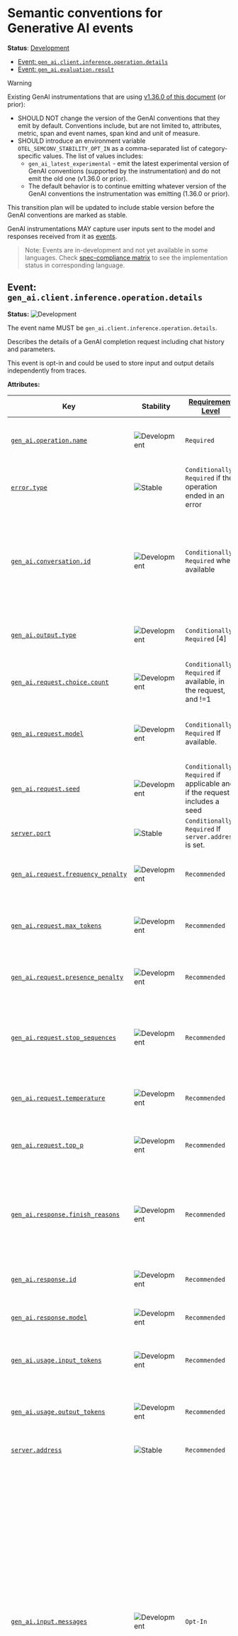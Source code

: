 <!--- Hugo front matter used to generate the website version of this page:
linkTitle: Events
--->

# Semantic conventions for Generative AI events

**Status**: [Development][DocumentStatus]

<!-- toc -->

- [Event: `gen_ai.client.inference.operation.details`](#event-gen_aiclientinferenceoperationdetails)
- [Event: `gen_ai.evaluation.result`](#event-gen_aievaluationresult)

<!-- tocstop -->

> [!Warning]
>
> Existing GenAI instrumentations that are using
> [v1.36.0 of this document](https://github.com/open-telemetry/semantic-conventions/blob/v1.36.0/docs/gen-ai/README.md)
> (or prior):
>
> * SHOULD NOT change the version of the GenAI conventions that they emit by default.
>   Conventions include, but are not limited to, attributes, metric, span and event names,
>   span kind and unit of measure.
> * SHOULD introduce an environment variable `OTEL_SEMCONV_STABILITY_OPT_IN`
>   as a comma-separated list of category-specific values. The list of values
>   includes:
>   * `gen_ai_latest_experimental` - emit the latest experimental version of
>     GenAI conventions (supported by the instrumentation) and do not emit the
>     old one (v1.36.0 or prior).
>   * The default behavior is to continue emitting whatever version of the GenAI
>     conventions the instrumentation was emitting (1.36.0 or prior).
>
> This transition plan will be updated to include stable version before the
> GenAI conventions are marked as stable.

GenAI instrumentations MAY capture user inputs sent to the model and responses received from it as [events](https://github.com/open-telemetry/opentelemetry-specification/blob/v1.50.0/specification/logs/data-model.md#events).

> Note:
> Events are in-development and not yet available in some languages. Check [spec-compliance matrix](https://github.com/open-telemetry/opentelemetry-specification/blob/v1.50.0/spec-compliance-matrix.md#logs) to see the implementation status in corresponding language.

## Event: `gen_ai.client.inference.operation.details`

<!-- semconv event.gen_ai.client.inference.operation.details -->
<!-- NOTE: THIS TEXT IS AUTOGENERATED. DO NOT EDIT BY HAND. -->
<!-- see templates/registry/markdown/snippet.md.j2 -->
<!-- prettier-ignore-start -->
<!-- markdownlint-capture -->
<!-- markdownlint-disable -->

**Status:** ![Development](https://img.shields.io/badge/-development-blue)

The event name MUST be `gen_ai.client.inference.operation.details`.

Describes the details of a GenAI completion request including chat history and parameters.

This event is opt-in and could be used to store input and output details independently from traces.

**Attributes:**

| Key | Stability | [Requirement Level](https://opentelemetry.io/docs/specs/semconv/general/attribute-requirement-level/) | Value Type | Description | Example Values |
|---|---|---|---|---|---|
| [`gen_ai.operation.name`](/docs/registry/attributes/gen-ai.md) | ![Development](https://img.shields.io/badge/-development-blue) | `Required` | string | The name of the operation being performed. [1] | `chat`; `generate_content`; `text_completion` |
| [`error.type`](/docs/registry/attributes/error.md) | ![Stable](https://img.shields.io/badge/-stable-lightgreen) | `Conditionally Required` if the operation ended in an error | string | Describes a class of error the operation ended with. [2] | `timeout`; `java.net.UnknownHostException`; `server_certificate_invalid`; `500` |
| [`gen_ai.conversation.id`](/docs/registry/attributes/gen-ai.md) | ![Development](https://img.shields.io/badge/-development-blue) | `Conditionally Required` when available | string | The unique identifier for a conversation (session, thread), used to store and correlate messages within this conversation. [3] | `conv_5j66UpCpwteGg4YSxUnt7lPY` |
| [`gen_ai.output.type`](/docs/registry/attributes/gen-ai.md) | ![Development](https://img.shields.io/badge/-development-blue) | `Conditionally Required` [4] | string | Represents the content type requested by the client. [5] | `text`; `json`; `image` |
| [`gen_ai.request.choice.count`](/docs/registry/attributes/gen-ai.md) | ![Development](https://img.shields.io/badge/-development-blue) | `Conditionally Required` if available, in the request, and !=1 | int | The target number of candidate completions to return. | `3` |
| [`gen_ai.request.model`](/docs/registry/attributes/gen-ai.md) | ![Development](https://img.shields.io/badge/-development-blue) | `Conditionally Required` If available. | string | The name of the GenAI model a request is being made to. [6] | `gpt-4` |
| [`gen_ai.request.seed`](/docs/registry/attributes/gen-ai.md) | ![Development](https://img.shields.io/badge/-development-blue) | `Conditionally Required` if applicable and if the request includes a seed | int | Requests with same seed value more likely to return same result. | `100` |
| [`server.port`](/docs/registry/attributes/server.md) | ![Stable](https://img.shields.io/badge/-stable-lightgreen) | `Conditionally Required` If `server.address` is set. | int | GenAI server port. [7] | `80`; `8080`; `443` |
| [`gen_ai.request.frequency_penalty`](/docs/registry/attributes/gen-ai.md) | ![Development](https://img.shields.io/badge/-development-blue) | `Recommended` | double | The frequency penalty setting for the GenAI request. | `0.1` |
| [`gen_ai.request.max_tokens`](/docs/registry/attributes/gen-ai.md) | ![Development](https://img.shields.io/badge/-development-blue) | `Recommended` | int | The maximum number of tokens the model generates for a request. | `100` |
| [`gen_ai.request.presence_penalty`](/docs/registry/attributes/gen-ai.md) | ![Development](https://img.shields.io/badge/-development-blue) | `Recommended` | double | The presence penalty setting for the GenAI request. | `0.1` |
| [`gen_ai.request.stop_sequences`](/docs/registry/attributes/gen-ai.md) | ![Development](https://img.shields.io/badge/-development-blue) | `Recommended` | string[] | List of sequences that the model will use to stop generating further tokens. | `["forest", "lived"]` |
| [`gen_ai.request.temperature`](/docs/registry/attributes/gen-ai.md) | ![Development](https://img.shields.io/badge/-development-blue) | `Recommended` | double | The temperature setting for the GenAI request. | `0.0` |
| [`gen_ai.request.top_p`](/docs/registry/attributes/gen-ai.md) | ![Development](https://img.shields.io/badge/-development-blue) | `Recommended` | double | The top_p sampling setting for the GenAI request. | `1.0` |
| [`gen_ai.response.finish_reasons`](/docs/registry/attributes/gen-ai.md) | ![Development](https://img.shields.io/badge/-development-blue) | `Recommended` | string[] | Array of reasons the model stopped generating tokens, corresponding to each generation received. | `["stop"]`; `["stop", "length"]` |
| [`gen_ai.response.id`](/docs/registry/attributes/gen-ai.md) | ![Development](https://img.shields.io/badge/-development-blue) | `Recommended` | string | The unique identifier for the completion. | `chatcmpl-123` |
| [`gen_ai.response.model`](/docs/registry/attributes/gen-ai.md) | ![Development](https://img.shields.io/badge/-development-blue) | `Recommended` | string | The name of the model that generated the response. [8] | `gpt-4-0613` |
| [`gen_ai.usage.input_tokens`](/docs/registry/attributes/gen-ai.md) | ![Development](https://img.shields.io/badge/-development-blue) | `Recommended` | int | The number of tokens used in the GenAI input (prompt). | `100` |
| [`gen_ai.usage.output_tokens`](/docs/registry/attributes/gen-ai.md) | ![Development](https://img.shields.io/badge/-development-blue) | `Recommended` | int | The number of tokens used in the GenAI response (completion). | `180` |
| [`server.address`](/docs/registry/attributes/server.md) | ![Stable](https://img.shields.io/badge/-stable-lightgreen) | `Recommended` | string | GenAI server address. [9] | `example.com`; `10.1.2.80`; `/tmp/my.sock` |
| [`gen_ai.input.messages`](/docs/registry/attributes/gen-ai.md) | ![Development](https://img.shields.io/badge/-development-blue) | `Opt-In` | any | The chat history provided to the model as an input. [10] | [<br>&nbsp;&nbsp;{<br>&nbsp;&nbsp;&nbsp;&nbsp;"role": "user",<br>&nbsp;&nbsp;&nbsp;&nbsp;"parts": [<br>&nbsp;&nbsp;&nbsp;&nbsp;&nbsp;&nbsp;{<br>&nbsp;&nbsp;&nbsp;&nbsp;&nbsp;&nbsp;&nbsp;&nbsp;"type": "text",<br>&nbsp;&nbsp;&nbsp;&nbsp;&nbsp;&nbsp;&nbsp;&nbsp;"content": "Weather in Paris?"<br>&nbsp;&nbsp;&nbsp;&nbsp;&nbsp;&nbsp;}<br>&nbsp;&nbsp;&nbsp;&nbsp;]<br>&nbsp;&nbsp;},<br>&nbsp;&nbsp;{<br>&nbsp;&nbsp;&nbsp;&nbsp;"role": "assistant",<br>&nbsp;&nbsp;&nbsp;&nbsp;"parts": [<br>&nbsp;&nbsp;&nbsp;&nbsp;&nbsp;&nbsp;{<br>&nbsp;&nbsp;&nbsp;&nbsp;&nbsp;&nbsp;&nbsp;&nbsp;"type": "tool_call",<br>&nbsp;&nbsp;&nbsp;&nbsp;&nbsp;&nbsp;&nbsp;&nbsp;"id": "call_VSPygqKTWdrhaFErNvMV18Yl",<br>&nbsp;&nbsp;&nbsp;&nbsp;&nbsp;&nbsp;&nbsp;&nbsp;"name": "get_weather",<br>&nbsp;&nbsp;&nbsp;&nbsp;&nbsp;&nbsp;&nbsp;&nbsp;"arguments": {<br>&nbsp;&nbsp;&nbsp;&nbsp;&nbsp;&nbsp;&nbsp;&nbsp;&nbsp;&nbsp;"location": "Paris"<br>&nbsp;&nbsp;&nbsp;&nbsp;&nbsp;&nbsp;&nbsp;&nbsp;}<br>&nbsp;&nbsp;&nbsp;&nbsp;&nbsp;&nbsp;}<br>&nbsp;&nbsp;&nbsp;&nbsp;]<br>&nbsp;&nbsp;},<br>&nbsp;&nbsp;{<br>&nbsp;&nbsp;&nbsp;&nbsp;"role": "tool",<br>&nbsp;&nbsp;&nbsp;&nbsp;"parts": [<br>&nbsp;&nbsp;&nbsp;&nbsp;&nbsp;&nbsp;{<br>&nbsp;&nbsp;&nbsp;&nbsp;&nbsp;&nbsp;&nbsp;&nbsp;"type": "tool_call_response",<br>&nbsp;&nbsp;&nbsp;&nbsp;&nbsp;&nbsp;&nbsp;&nbsp;"id": " call_VSPygqKTWdrhaFErNvMV18Yl",<br>&nbsp;&nbsp;&nbsp;&nbsp;&nbsp;&nbsp;&nbsp;&nbsp;"result": "rainy, 57°F"<br>&nbsp;&nbsp;&nbsp;&nbsp;&nbsp;&nbsp;}<br>&nbsp;&nbsp;&nbsp;&nbsp;]<br>&nbsp;&nbsp;}<br>] |
| [`gen_ai.output.messages`](/docs/registry/attributes/gen-ai.md) | ![Development](https://img.shields.io/badge/-development-blue) | `Opt-In` | any | Messages returned by the model where each message represents a specific model response (choice, candidate). [11] | [<br>&nbsp;&nbsp;{<br>&nbsp;&nbsp;&nbsp;&nbsp;"role": "assistant",<br>&nbsp;&nbsp;&nbsp;&nbsp;"parts": [<br>&nbsp;&nbsp;&nbsp;&nbsp;&nbsp;&nbsp;{<br>&nbsp;&nbsp;&nbsp;&nbsp;&nbsp;&nbsp;&nbsp;&nbsp;"type": "text",<br>&nbsp;&nbsp;&nbsp;&nbsp;&nbsp;&nbsp;&nbsp;&nbsp;"content": "The weather in Paris is currently rainy with a temperature of 57°F."<br>&nbsp;&nbsp;&nbsp;&nbsp;&nbsp;&nbsp;}<br>&nbsp;&nbsp;&nbsp;&nbsp;],<br>&nbsp;&nbsp;&nbsp;&nbsp;"finish_reason": "stop"<br>&nbsp;&nbsp;}<br>] |
| [`gen_ai.system_instructions`](/docs/registry/attributes/gen-ai.md) | ![Development](https://img.shields.io/badge/-development-blue) | `Opt-In` | any | The system message or instructions provided to the GenAI model separately from the chat history. [12] | [<br>&nbsp;&nbsp;{<br>&nbsp;&nbsp;&nbsp;&nbsp;"type": "text",<br>&nbsp;&nbsp;&nbsp;&nbsp;"content": "You are an Agent that greet users, always use greetings tool to respond"<br>&nbsp;&nbsp;}<br>]; [<br>&nbsp;&nbsp;{<br>&nbsp;&nbsp;&nbsp;&nbsp;"type": "text",<br>&nbsp;&nbsp;&nbsp;&nbsp;"content": "You are a language translator."<br>&nbsp;&nbsp;},<br>&nbsp;&nbsp;{<br>&nbsp;&nbsp;&nbsp;&nbsp;"type": "text",<br>&nbsp;&nbsp;&nbsp;&nbsp;"content": "Your mission is to translate text in English to French."<br>&nbsp;&nbsp;}<br>] |
| [`gen_ai.tool.definitions`](/docs/registry/attributes/gen-ai.md) | ![Development](https://img.shields.io/badge/-development-blue) | `Opt-In` | any | The list of source system tool definitions available to the GenAI agent or model. [13] | [<br>&nbsp;&nbsp;{<br>&nbsp;&nbsp;&nbsp;&nbsp;"type": "function",<br>&nbsp;&nbsp;&nbsp;&nbsp;"name": "get_current_weather",<br>&nbsp;&nbsp;&nbsp;&nbsp;"description": "Get the current weather in a given location",<br>&nbsp;&nbsp;&nbsp;&nbsp;"parameters": {<br>&nbsp;&nbsp;&nbsp;&nbsp;&nbsp;&nbsp;"type": "object",<br>&nbsp;&nbsp;&nbsp;&nbsp;&nbsp;&nbsp;"properties": {<br>&nbsp;&nbsp;&nbsp;&nbsp;&nbsp;&nbsp;&nbsp;&nbsp;"location": {<br>&nbsp;&nbsp;&nbsp;&nbsp;&nbsp;&nbsp;&nbsp;&nbsp;&nbsp;&nbsp;"type": "string",<br>&nbsp;&nbsp;&nbsp;&nbsp;&nbsp;&nbsp;&nbsp;&nbsp;&nbsp;&nbsp;"description": "The city and state, e.g. San Francisco, CA"<br>&nbsp;&nbsp;&nbsp;&nbsp;&nbsp;&nbsp;&nbsp;&nbsp;},<br>&nbsp;&nbsp;&nbsp;&nbsp;&nbsp;&nbsp;&nbsp;&nbsp;"unit": {<br>&nbsp;&nbsp;&nbsp;&nbsp;&nbsp;&nbsp;&nbsp;&nbsp;&nbsp;&nbsp;"type": "string",<br>&nbsp;&nbsp;&nbsp;&nbsp;&nbsp;&nbsp;&nbsp;&nbsp;&nbsp;&nbsp;"enum": [<br>&nbsp;&nbsp;&nbsp;&nbsp;&nbsp;&nbsp;&nbsp;&nbsp;&nbsp;&nbsp;&nbsp;&nbsp;"celsius",<br>&nbsp;&nbsp;&nbsp;&nbsp;&nbsp;&nbsp;&nbsp;&nbsp;&nbsp;&nbsp;&nbsp;&nbsp;"fahrenheit"<br>&nbsp;&nbsp;&nbsp;&nbsp;&nbsp;&nbsp;&nbsp;&nbsp;&nbsp;&nbsp;]<br>&nbsp;&nbsp;&nbsp;&nbsp;&nbsp;&nbsp;&nbsp;&nbsp;}<br>&nbsp;&nbsp;&nbsp;&nbsp;&nbsp;&nbsp;},<br>&nbsp;&nbsp;&nbsp;&nbsp;&nbsp;&nbsp;"required": [<br>&nbsp;&nbsp;&nbsp;&nbsp;&nbsp;&nbsp;&nbsp;&nbsp;"location",<br>&nbsp;&nbsp;&nbsp;&nbsp;&nbsp;&nbsp;&nbsp;&nbsp;"unit"<br>&nbsp;&nbsp;&nbsp;&nbsp;&nbsp;&nbsp;]<br>&nbsp;&nbsp;&nbsp;&nbsp;}<br>&nbsp;&nbsp;}<br>] |

**[1] `gen_ai.operation.name`:** If one of the predefined values applies, but specific system uses a different name it's RECOMMENDED to document it in the semantic conventions for specific GenAI system and use system-specific name in the instrumentation. If a different name is not documented, instrumentation libraries SHOULD use applicable predefined value.

**[2] `error.type`:** The `error.type` SHOULD match the error code returned by the Generative AI provider or the client library,
the canonical name of exception that occurred, or another low-cardinality error identifier.
Instrumentations SHOULD document the list of errors they report.

**[3] `gen_ai.conversation.id`:** Instrumentations SHOULD populate conversation id when they have it readily available
for a given operation, for example:

-  when client framework being instrumented manages conversation history
(see [LlamaIndex chat store](https://docs.llamaindex.ai/en/stable/module_guides/storing/chat_stores/))

- when instrumenting GenAI client libraries that maintain conversation on the backend side
(see [AWS Bedrock agent sessions](https://docs.aws.amazon.com/bedrock/latest/userguide/agents-session-state.html),
[OpenAI Assistant threads](https://platform.openai.com/docs/api-reference/threads))

Application developers that manage conversation history MAY add conversation id to GenAI and other
spans or logs using custom span or log record processors or hooks provided by instrumentation
libraries.

**[4] `gen_ai.output.type`:** when applicable and if the request includes an output format.

**[5] `gen_ai.output.type`:** This attribute SHOULD be used when the client requests output of a specific type. The model may return zero or more outputs of this type.
This attribute specifies the output modality and not the actual output format. For example, if an image is requested, the actual output could be a URL pointing to an image file.
Additional output format details may be recorded in the future in the `gen_ai.output.{type}.*` attributes.

**[6] `gen_ai.request.model`:** The name of the GenAI model a request is being made to. If the model is supplied by a vendor, then the value must be the exact name of the model requested. If the model is a fine-tuned custom model, the value should have a more specific name than the base model that's been fine-tuned.

**[7] `server.port`:** When observed from the client side, and when communicating through an intermediary, `server.port` SHOULD represent the server port behind any intermediaries, for example proxies, if it's available.

**[8] `gen_ai.response.model`:** If available. The name of the GenAI model that provided the response. If the model is supplied by a vendor, then the value must be the exact name of the model actually used. If the model is a fine-tuned custom model, the value should have a more specific name than the base model that's been fine-tuned.

**[9] `server.address`:** When observed from the client side, and when communicating through an intermediary, `server.address` SHOULD represent the server address behind any intermediaries, for example proxies, if it's available.

**[10] `gen_ai.input.messages`:** Instrumentations MUST follow [Input messages JSON schema](/docs/gen-ai/gen-ai-input-messages.json).
When the attribute is recorded on events, it MUST be recorded in structured
form. When recorded on spans, it MAY be recorded as a JSON string if structured
format is not supported and SHOULD be recorded in structured form otherwise.

Messages MUST be provided in the order they were sent to the model.
Instrumentations MAY provide a way for users to filter or truncate
input messages.

> [!Warning]
> This attribute is likely to contain sensitive information including user/PII data.

See [Recording content on attributes](/docs/gen-ai/gen-ai-spans.md#recording-content-on-attributes)
section for more details.

**[11] `gen_ai.output.messages`:** Instrumentations MUST follow [Output messages JSON schema](/docs/gen-ai/gen-ai-output-messages.json)

Each message represents a single output choice/candidate generated by
the model. Each message corresponds to exactly one generation
(choice/candidate) and vice versa - one choice cannot be split across
multiple messages or one message cannot contain parts from multiple choices.

When the attribute is recorded on events, it MUST be recorded in structured
form. When recorded on spans, it MAY be recorded as a JSON string if structured
format is not supported and SHOULD be recorded in structured form otherwise.

Instrumentations MAY provide a way for users to filter or truncate
output messages.

> [!Warning]
> This attribute is likely to contain sensitive information including user/PII data.

See [Recording content on attributes](/docs/gen-ai/gen-ai-spans.md#recording-content-on-attributes)
section for more details.

**[12] `gen_ai.system_instructions`:** This attribute SHOULD be used when the corresponding provider or API
allows to provide system instructions or messages separately from the
chat history.

Instructions that are part of the chat history SHOULD be recorded in
`gen_ai.input.messages` attribute instead.

Instrumentations MUST follow [System instructions JSON schema](/docs/gen-ai/gen-ai-system-instructions.json).

When recorded on spans, it MAY be recorded as a JSON string if structured
format is not supported and SHOULD be recorded in structured form otherwise.

Instrumentations MAY provide a way for users to filter or truncate
system instructions.

> [!Warning]
> This attribute may contain sensitive information.

See [Recording content on attributes](/docs/gen-ai/gen-ai-spans.md#recording-content-on-attributes)
section for more details.

**[13] `gen_ai.tool.definitions`:** The value of this attribute matches source system tool definition format.

It's expected to be an array of objects where each object represents a tool definition. In case a serialized string is available
to the instrumentation, the instrumentation SHOULD do the best effort to
deserialize it to an array. When recorded on spans, it MAY be recorded as a JSON string if structured format is not supported and SHOULD be recorded in structured form otherwise.

Since this attribute could be large, it's NOT RECOMMENDED to populate
it by default. Instrumentations MAY provide a way to enable
populating this attribute.

---

`error.type` has the following list of well-known values. If one of them applies, then the respective value MUST be used; otherwise, a custom value MAY be used.

| Value  | Description | Stability |
|---|---|---|
| `_OTHER` | A fallback error value to be used when the instrumentation doesn't define a custom value. | ![Stable](https://img.shields.io/badge/-stable-lightgreen) |

---

`gen_ai.operation.name` has the following list of well-known values. If one of them applies, then the respective value MUST be used; otherwise, a custom value MAY be used.

| Value  | Description | Stability |
|---|---|---|
| `chat` | Chat completion operation such as [OpenAI Chat API](https://platform.openai.com/docs/api-reference/chat) | ![Development](https://img.shields.io/badge/-development-blue) |
| `create_agent` | Create GenAI agent | ![Development](https://img.shields.io/badge/-development-blue) |
| `embeddings` | Embeddings operation such as [OpenAI Create embeddings API](https://platform.openai.com/docs/api-reference/embeddings/create) | ![Development](https://img.shields.io/badge/-development-blue) |
| `execute_tool` | Execute a tool | ![Development](https://img.shields.io/badge/-development-blue) |
| `generate_content` | Multimodal content generation operation such as [Gemini Generate Content](https://ai.google.dev/api/generate-content) | ![Development](https://img.shields.io/badge/-development-blue) |
| `invoke_agent` | Invoke GenAI agent | ![Development](https://img.shields.io/badge/-development-blue) |
| `text_completion` | Text completions operation such as [OpenAI Completions API (Legacy)](https://platform.openai.com/docs/api-reference/completions) | ![Development](https://img.shields.io/badge/-development-blue) |

---

`gen_ai.output.type` has the following list of well-known values. If one of them applies, then the respective value MUST be used; otherwise, a custom value MAY be used.

| Value  | Description | Stability |
|---|---|---|
| `image` | Image | ![Development](https://img.shields.io/badge/-development-blue) |
| `json` | JSON object with known or unknown schema | ![Development](https://img.shields.io/badge/-development-blue) |
| `speech` | Speech | ![Development](https://img.shields.io/badge/-development-blue) |
| `text` | Plain text | ![Development](https://img.shields.io/badge/-development-blue) |

<!-- markdownlint-restore -->
<!-- prettier-ignore-end -->
<!-- END AUTOGENERATED TEXT -->
<!-- endsemconv -->

## Event: `gen_ai.evaluation.result`

<!-- semconv event.gen_ai.evaluation.result -->
<!-- NOTE: THIS TEXT IS AUTOGENERATED. DO NOT EDIT BY HAND. -->
<!-- see templates/registry/markdown/snippet.md.j2 -->
<!-- prettier-ignore-start -->
<!-- markdownlint-capture -->
<!-- markdownlint-disable -->

**Status:** ![Development](https://img.shields.io/badge/-development-blue)

The event name MUST be `gen_ai.evaluation.result`.

This event captures the result of evaluating GenAI output for quality, accuracy, or other characteristics. This event SHOULD be parented to GenAI operation span being evaluated when possible or set `gen_ai.response.id` when span id is not available.

**Attributes:**

| Key | Stability | [Requirement Level](https://opentelemetry.io/docs/specs/semconv/general/attribute-requirement-level/) | Value Type | Description | Example Values |
|---|---|---|---|---|---|
| [`gen_ai.evaluation.name`](/docs/registry/attributes/gen-ai.md) | ![Development](https://img.shields.io/badge/-development-blue) | `Required` | string | The name of the evaluation metric used for the GenAI response. | `Relevance`; `IntentResolution` |
| [`error.type`](/docs/registry/attributes/error.md) | ![Stable](https://img.shields.io/badge/-stable-lightgreen) | `Conditionally Required` if the operation ended in an error | string | Describes a class of error the operation ended with. [1] | `timeout`; `java.net.UnknownHostException`; `server_certificate_invalid`; `500` |
| [`gen_ai.evaluation.score.label`](/docs/registry/attributes/gen-ai.md) | ![Development](https://img.shields.io/badge/-development-blue) | `Conditionally Required` if applicable | string | Human readable label for evaluation. [2] | `relevant`; `not_relevant`; `correct`; `incorrect`; `pass`; `fail` |
| [`gen_ai.evaluation.score.value`](/docs/registry/attributes/gen-ai.md) | ![Development](https://img.shields.io/badge/-development-blue) | `Conditionally Required` if applicable | double | The evaluation score returned by the evaluator. | `4.0` |
| [`gen_ai.evaluation.explanation`](/docs/registry/attributes/gen-ai.md) | ![Development](https://img.shields.io/badge/-development-blue) | `Recommended` | string | A free-form explanation for the assigned score provided by the evaluator. | `The response is factually accurate but lacks sufficient detail to fully address the question.` |
| [`gen_ai.response.id`](/docs/registry/attributes/gen-ai.md) | ![Development](https://img.shields.io/badge/-development-blue) | `Recommended` when available | string | The unique identifier for the completion. [3] | `chatcmpl-123` |

**[1] `error.type`:** The `error.type` SHOULD match the error code returned by the Generative AI Evaluation provider or the client library,
the canonical name of exception that occurred, or another low-cardinality error identifier.
Instrumentations SHOULD document the list of errors they report.

**[2] `gen_ai.evaluation.score.label`:** This attribute provides a human-readable interpretation of the evaluation score produced by an evaluator. For example, a score value of 1 could mean "relevant" in one evaluation system and "not relevant" in another, depending on the scoring range and evaluator. The label SHOULD have low cardinality. Possible values depend on the evaluation metric and evaluator used; implementations SHOULD document the possible values.

**[3] `gen_ai.response.id`:** The unique identifier assigned to the specific
completion being evaluated. This attribute helps correlate the evaluation
event with the corresponding operation when span id is not available.

---

`error.type` has the following list of well-known values. If one of them applies, then the respective value MUST be used; otherwise, a custom value MAY be used.

| Value  | Description | Stability |
|---|---|---|
| `_OTHER` | A fallback error value to be used when the instrumentation doesn't define a custom value. | ![Stable](https://img.shields.io/badge/-stable-lightgreen) |

<!-- markdownlint-restore -->
<!-- prettier-ignore-end -->
<!-- END AUTOGENERATED TEXT -->
<!-- endsemconv -->

[DocumentStatus]: https://opentelemetry.io/docs/specs/otel/document-status
